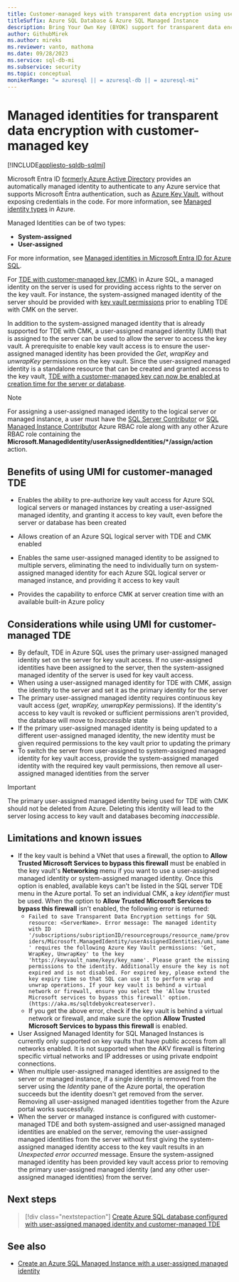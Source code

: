 ```yaml
---
title: Customer-managed keys with transparent data encryption using user-assigned managed identity
titleSuffix: Azure SQL Database & Azure SQL Managed Instance
description: Bring Your Own Key (BYOK) support for transparent data encryption (TDE) using user-assigned managed identity (UMI)
author: GithubMirek
ms.author: mireks
ms.reviewer: vanto, mathoma
ms.date: 09/28/2023
ms.service: sql-db-mi
ms.subservice: security
ms.topic: conceptual
monikerRange: "= azuresql || = azuresql-db || = azuresql-mi"
---
```


# Managed identities for transparent data encryption with customer-managed key
[!INCLUDE[appliesto-sqldb-sqlmi](../includes/appliesto-sqldb-sqlmi.md)]

Microsoft Entra ID [formerly Azure Active Directory](/entra/fundamentals/new-name) provides an automatically managed identity to authenticate to any Azure service that supports Microsoft Entra authentication, such as [Azure Key Vault](/azure/key-vault/general/overview), without exposing credentials in the code. For more information, see [Managed identity types](/azure/active-directory/managed-identities-azure-resources/overview#managed-identity-types) in Azure.

Managed Identities can be of two types:

- **System-assigned**
- **User-assigned**

For more information, see [Managed identities in Microsoft Entra ID for Azure SQL](authentication-azure-ad-user-assigned-managed-identity.md).

For [TDE with customer-managed key (CMK)](transparent-data-encryption-byok-overview.md) in Azure SQL, a managed identity on the server is used for providing access rights to the server on the key vault. For instance, the system-assigned managed identity of the server should be provided with [key vault permissions](transparent-data-encryption-byok-overview.md#how-customer-managed-tde-works) prior to enabling TDE with CMK on the server. 

In addition to the system-assigned managed identity that is already supported for TDE with CMK, a user-assigned managed identity (UMI) that is assigned to the server can be used to allow the server to access the key vault. A prerequisite to enable key vault access is to ensure the user-assigned managed identity has been provided the *Get*, *wrapKey* and *unwrapKey* permissions on the key vault. Since the user-assigned managed identity is a standalone resource that can be created and granted access to the key vault, [TDE with a customer-managed key can now be enabled at creation time for the server or database](transparent-data-encryption-byok-create-server.md). 

> [!NOTE]
> For assigning a user-assigned managed identity to the logical server or managed instance, a user must have the [SQL Server Contributor](/azure/role-based-access-control/built-in-roles#sql-server-contributor) or [SQL Managed Instance Contributor](/azure/role-based-access-control/built-in-roles#sql-managed-instance-contributor) Azure RBAC role along with any other Azure RBAC role containing the **Microsoft.ManagedIdentity/userAssignedIdentities/*/assign/action** action. 

## Benefits of using UMI for customer-managed TDE

- Enables the ability to pre-authorize key vault access for Azure SQL logical servers or managed instances by creating a user-assigned managed identity, and granting it access to key vault, even before the server or database has been created

- Allows creation of an Azure SQL logical server with TDE and CMK enabled

- Enables the same user-assigned managed identity to be assigned to multiple servers, eliminating the need to individually turn on system-assigned managed identity for each Azure SQL logical server or managed instance, and providing it access to key vault

- Provides the capability to enforce CMK at server creation time with an available built-in Azure policy

## Considerations while using UMI for customer-managed TDE

- By default, TDE in Azure SQL uses the primary user-assigned managed identity set on the server for key vault access. If no user-assigned identities have been assigned to the server, then the system-assigned managed identity of the server is used for key vault access.
- When using a user-assigned managed identity for TDE with CMK, assign the identity to the server and set it as the primary identity for the server
- The primary user-assigned managed identity requires continuous key vault access (*get, wrapKey, unwrapKey* permissions). If the identity's access to key vault is revoked or sufficient permissions aren't provided, the database will move to *Inaccessible* state 
- If the primary user-assigned managed identity is being updated to a different user-assigned managed identity, the new identity must be given required permissions to the key vault prior to updating the primary 
- To switch the server from user-assigned to system-assigned managed identity for key vault access, provide the system-assigned managed identity with the required key vault permissions, then remove all user-assigned managed identities from the server

> [!IMPORTANT]
> The primary user-assigned managed identity being used for TDE with CMK should not be deleted from Azure. Deleting this identity will lead to the server losing access to key vault and databases becoming *inaccessible*. 

## Limitations and known issues

- If the key vault is behind a VNet that uses a firewall, the option to **Allow Trusted Microsoft Services to bypass this firewall** must be enabled in the key vault's **Networking** menu if you want to use a user-assigned managed identity or system-assigned managed identity. Once this option is enabled, available keys can't be listed in the SQL server TDE menu in the Azure portal. To set an individual CMK, a *key identifier* must be used. When the option to **Allow Trusted Microsoft Services to bypass this firewall** isn't enabled, the following error is returned:
  - `Failed to save Transparent Data Encryption settings for SQL resource: <ServerName>. Error message: The managed identity with ID '/subscriptions/subsriptionID/resourcegroups/resource_name/providers/Microsoft.ManagedIdentity/userAssignedIdentities/umi_name' requires the following Azure Key Vault permissions: 'Get, WrapKey, UnwrapKey' to the key 'https://keyvault_name/keys/key_name'. Please grant the missing permissions to the identity. Additionally ensure the key is not expired and is not disabled. For expired key, please extend the key expiry time so that SQL can use it to perform wrap and unwrap operations. If your key vault is behind a virtual network or firewall, ensure you select the 'Allow trusted Microsoft services to bypass this firewall' option. (https://aka.ms/sqltdebyokcreateserver).`
  - If you get the above error, check if the key vault is behind a virtual network or firewall, and make sure the option **Allow Trusted Microsoft Services to bypass this firewall** is enabled.
- User Assigned Managed Identity for SQL Managed Instances is currently only supported on key vaults that have public access from all networks enabled. It is not supported when the AKV firewall is filtering specific virtual networks and IP addresses or using private endpoint connections.
- When multiple user-assigned managed identities are assigned to the server or managed instance, if a single identity is removed from the server using the *Identity* pane of the Azure portal, the operation succeeds but the identity doesn't get removed from the server. Removing all user-assigned managed identities together from the Azure portal works successfully.
- When the server or managed instance is configured with customer-managed TDE and both system-assigned and user-assigned managed identities are enabled on the server, removing the user-assigned managed identities from the server without first giving the system-assigned managed identity access to the key vault results in an *Unexpected error occurred* message. Ensure the system-assigned managed identity has been provided key vault access prior to removing the primary user-assigned managed identity (and any other user-assigned managed identities) from the server.

## Next steps

> [!div class="nextstepaction"]
> [Create Azure SQL database configured with user-assigned managed identity and customer-managed TDE](transparent-data-encryption-byok-create-server.md)

## See also

- [Create an Azure SQL Managed Instance with a user-assigned managed identity](../managed-instance/authentication-azure-ad-user-assigned-managed-identity-create-managed-instance.md)
